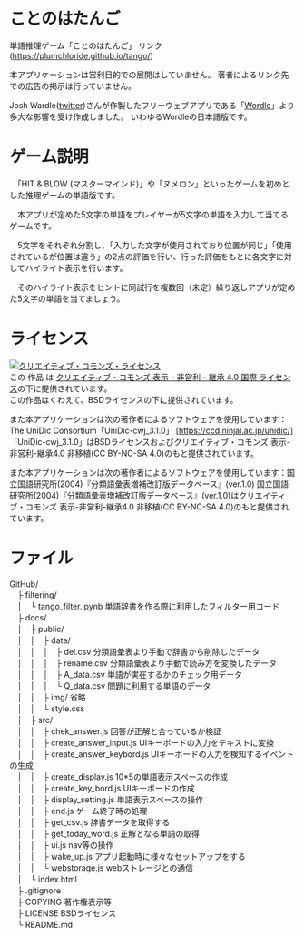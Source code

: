 # ことのはたんご
単語推理ゲーム「ことのはたんご」
リンク (https://plumchloride.github.io/tango/)

本アプリケーションは営利目的での展開はしていません。
著者によるリンク先での広告の掲示は行っていません。


Josh Wardle([twitter](https://twitter.com/powerlanguish))さんが作製したフリーウェブアプリである「[Wordle](https://www.powerlanguage.co.uk/wordle/)」より多大な影響を受け作成しました。
いわゆるWordleの日本語版です。

# ゲーム説明

　「HIT & BLOW (マスターマインド)」や「ヌメロン」といったゲームを初めとした推理ゲームの単語版です。

　本アプリが定めた5文字の単語をプレイヤーが5文字の単語を入力して当てるゲームです。

　5文字をそれぞれ分割し、「入力した文字が使用されており位置が同じ」「使用されているが位置は違う」の2点の評価を行い、行った評価をもとに各文字に対してハイライト表示を行います。

　そのハイライト表示をヒントに同試行を複数回（未定）繰り返しアプリが定めた5文字の単語を当てましょう。

# ライセンス

<a rel="license" href="http://creativecommons.org/licenses/by-nc-sa/4.0/"><img alt="クリエイティブ・コモンズ・ライセンス" style="border-width:0" src="https://i.creativecommons.org/l/by-nc-sa/4.0/88x31.png" /></a><br />この 作品 は <a rel="license" href="http://creativecommons.org/licenses/by-nc-sa/4.0/">クリエイティブ・コモンズ 表示 - 非営利 - 継承 4.0 国際 ライセンス</a>の下に提供されています。  
この作品はくわえて、BSDライセンスの下に提供されています。

また本アプリケーションは次の著作者によるソフトウェアを使用しています：The UniDic Consortium「UniDic-cwj_3.1.0」 [https://ccd.ninjal.ac.jp/unidic/]  
「UniDic-cwj_3.1.0」はBSDライセンスおよびクリエイティブ・コモンズ 表示-非営利-継承4.0 非移植(CC BY-NC-SA 4.0)のもと提供されています。

また本アプリケーションは次の著作者によるソフトウェアを使用しています：国立国語研究所(2004)『分類語彙表増補改訂版データベース』(ver.1.0)
国立国語研究所(2004)『分類語彙表増補改訂版データベース』(ver.1.0)はクリエイティブ・コモンズ 表示-非営利-継承4.0 非移植(CC BY-NC-SA 4.0)のもと提供されています。


# ファイル
GitHub/  
　├ filtering/  
　│　└ tango_filter.ipynb 単語辞書を作る際に利用したフィルター用コード  
　├ docs/  
　│　├ public/  
　│　│　├ data/  
　│　│　│　├ del.csv 分類語彙表より手動で辞書から削除したデータ  
　│　│　│　├ rename.csv 分類語彙表より手動で読み方を変換したデータ  
　│　│　│　├ A_data.csv 単語が実在するかのチェック用データ  
　│　│　│　└ Q_data.csv 問題に利用する単語のデータ  
　│　│　├ img/ 省略  
　│　│　└ style.css  
　│　├ src/  
　│　│　├ chek_answer.js 回答が正解と合っているか検証  
　│　│　├ create_answer_input.js UIキーボードの入力をテキストに変換  
　│　│　├ create_answer_keybord.js UIキーボードの入力を検知するイベントの生成  
　│　│　├ create_display.js 10*5の単語表示スペースの作成  
　│　│　├ create_key_bord.js UIキーボードの作成  
　│　│　├ display_setting.js 単語表示スペースの操作  
　│　│　├ end.js ゲーム終了時の処理  
　│　│　├ get_csv.js 辞書データを取得する  
　│　│　├ get_today_word.js 正解となる単語の取得  
　│　│　├ ui.js nav等の操作  
　│　│　├ wake_up.js アプリ起動時に様々なセットアップをする  
　│　│　└ webstorage.js webストレージとの通信  
　│　└ index.html  
　├ .gitignore  
　├ COPYING 著作権表示等  
　├ LICENSE BSDライセンス  
　└ README.md  
